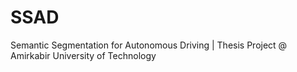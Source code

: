 # SSAD
Semantic Segmentation for Autonomous Driving | Thesis Project @ Amirkabir University of Technology
